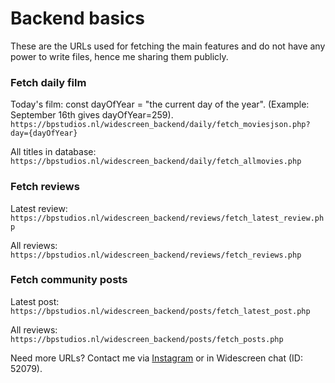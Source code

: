 # Backend basics

These are the URLs used for fetching the main features and do not have any power to write files, hence me sharing them publicly.

### Fetch daily film

Today's film:
const dayOfYear = "the current day of the year". (Example: September 16th gives dayOfYear=259).
`https://bpstudios.nl/widescreen_backend/daily/fetch_moviesjson.php?day={dayOfYear}`

All titles in database:
`https://bpstudios.nl/widescreen_backend/daily/fetch_allmovies.php`

### Fetch reviews

Latest review:
`https://bpstudios.nl/widescreen_backend/reviews/fetch_latest_review.php`

All reviews:
`https://bpstudios.nl/widescreen_backend/reviews/fetch_reviews.php`

### Fetch community posts

Latest post:
`https://bpstudios.nl/widescreen_backend/posts/fetch_latest_post.php`

All reviews:
`https://bpstudios.nl/widescreen_backend/posts/fetch_posts.php`

Need more URLs? Contact me via <a href="https://instagram.com/aronvisser_">Instagram</a> or in Widescreen chat (ID: 52079).


